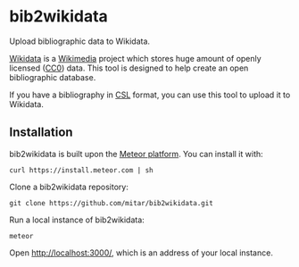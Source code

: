 bib2wikidata
============

Upload bibliographic data to Wikidata.

[Wikidata](http://wikidata.org/) is a [Wikimedia](http://wikimedia.org/) project which stores
huge amount of openly licensed ([CC0](https://creativecommons.org/publicdomain/zero/1.0/)) data.
This tool is designed to help create an open bibliographic database.

If you have a bibliography in [CSL](https://en.wikipedia.org/wiki/Citation_Style_Language) format,
you can use this tool to upload it to Wikidata.

Installation
------------

bib2wikidata is built upon the [Meteor platform](http://www.meteor.com/). You can install it with:

    curl https://install.meteor.com | sh

Clone a bib2wikidata repository:

    git clone https://github.com/mitar/bib2wikidata.git

Run a local instance of bib2wikidata:

    meteor

Open [http://localhost:3000/](http://localhost:3000/), which is an address of
your local instance.
